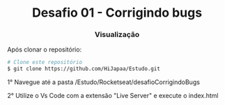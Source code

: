 <h1 align="center">Desafio 01 - Corrigindo bugs</h1>

<h3 align="center">Visualização</h3>
<p>Após clonar o repositório:</p>

```bash
# Clone este repositório
$ git clone https://github.com/HiJapaa/Estudo.git
```

<p>1° Navegue até a pasta /Estudo/Rocketseat/desafioCorrigindoBugs</p>
<p>2° Utilize o Vs Code com a extensão "Live Server" e execute o index.html</p>
